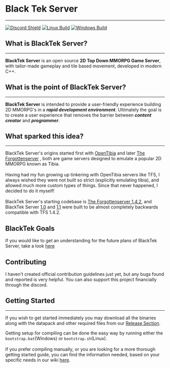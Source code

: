 # Black Tek Server 
__________________
[![Discord Shield](https://discordapp.com/api/guilds/1251683017441677372/widget.png?style=shield)](https://discord.gg/dy5wXSzbPG)
[![Linux Build](https://github.com/Black-Tek/BlackTek-Server/actions/workflows/linux_build_runner.yml/badge.svg?branch=master)](https://github.com/Black-Tek/BlackTek-Server/actions/workflows/linux_build_runner.yml) 
[![Windows Build](https://github.com/Black-Tek/BlackTek-Server/actions/workflows/windows_build_runner.yml/badge.svg)](https://github.com/Black-Tek/BlackTek-Server/actions/workflows/windows_build_runner.yml)

## What is BlackTek Server?
__________________
**BlackTek Server** is an open source **2D Top Down MMORPG Game Server**, with tailor-made gameplay and tile based movement,  developed in modern C++. 

## What is the point of BlackTek Server?
_______________
**BlackTek Server** is intended to provide a user-friendly experience building 2D MMORPG's in a _**rapid development environment**_. Ultimately the goal is to create a user experience that removes the barrier between _**content creator**_ and _**programmer**_. 

## What sparked this idea?
__________________

BlackTek Server's origins started first with [OpenTibia](https://github.com/opentibia/server) and later [The Forgottenserver](https://github.com/otland/forgottenserver) , both are game servers designed to emulate a popular 2D MMORPG known as Tibia. <br>
<br> Having had my fun growing up tinkering with OpenTibia servers like TFS, I always wished they were not built so strict (explicitly emulating tibia), and allowed much more custom types of things. Since that never happened, I decided to do it myself! <br> 
<br> BlackTek Server's starting codebase is [The Forgottenserver 1.4.2](https://github.com/otland/forgottenserver/releases/tag/v1.4.2), and BlackTek Server [1.0]() and [1.1]() were built to be almost completely backwards compatible with TFS 1.4.2.

## BlackTek Goals
If you would like to get an understanding for the future plans of BlackTek Server, take a look [here](https://github.com/Black-Tek/BlackTek-Server/wiki/Official-To%E2%80%90Do-List)

## Contributing
I haven't created official contribution guidelines just yet, but any bugs found and reported is very helpful. You can also support this project financially through the discord.


## Getting Started
____________
If you wish to get started immediately you may download all the binaries along with the datapack and other required files from our [Release Section](https://github.com/Black-Tek/BlackTek-Server/releases).

Getting setup for compiling can be done the easy way by running either the ```bootstrap.bat```(Windows) or ```bootstrap.sh```(Linux). <br>
<br>If you prefer compiling manually, or you are looking for a more thorough getting started guide, you can find the information needed, based on your specific needs in our wiki [here](https://github.com/Black-Tek/BlackTek-Server/wiki/Getting-Started#compiling).<br>
